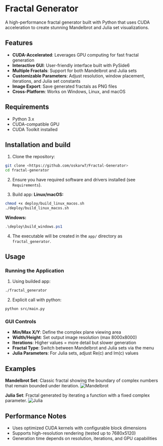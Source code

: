 # Fractal Generator

A high-performance fractal generator built with Python that uses CUDA acceleration to create stunning Mandelbrot and Julia set visualizations.

## Features

- **CUDA-Accelerated**: Leverages GPU computing for fast fractal generation
- **Interactive GUI**: User-friendly interface built with PySide6
- **Multiple Fractals**: Support for both Mandelbrot and Julia sets
- **Customizable Parameters**: Adjust resolution, window placement, iterations, and Julia set constants
- **Image Export**: Save generated fractals as PNG files
- **Cross-Platform**: Works on Windows, Linux, and macOS

## Requirements

- Python 3.x
- CUDA-compatible GPU
- CUDA Toolkit installed

## Installation and build

1. Clone the repository:
```bash
git clone <https://github.com/oskarw7/Fractal-Generator>
cd fractal-generator
```

2. Ensure you have required software and drivers installed (see `Requirements`).

3. Build app:
**Linux/macOS:**
```bash
chmod +x deploy/build_linux_macos.sh
./deploy/build_linux_macos.sh
```

**Windows:**
```powershell
.\deploy\build_windows.ps1
```

4. The executable will be created in the `app/` directory as `fractal_generator`.

## Usage

### Running the Application

1. Using builded app:
```bash
./fractal_generator
```
 
2. Explicit call with python:
```bash
python src/main.py
```

### GUI Controls

- **Min/Max X/Y**: Define the complex plane viewing area
- **Width/Height**: Set output image resolution (max 8000x8000)
- **Iterations**: Higher values = more detail but slower generation
- **Fractal Type**: Switch between Mandelbrot and Julia sets via the menu
- **Julia Parameters**: For Julia sets, adjust Re(c) and Im(c) values

## Examples

**Mandelbrot Set**: Classic fractal showing the boundary of complex numbers that remain bounded under iteration.
![Mandelbrot](assets/mandelbrot_16:02:45_28.07.2025.png)

**Julia Set**: Fractal generated by iterating a function with a fixed complex parameter.
![Julia](assets/julia_16:15:38_28.07.2025.png)

## Performance Notes

- Uses optimized CUDA kernels with configurable block dimensions
- Supports high-resolution rendering (tested up to 7680x5120)
- Generation time depends on resolution, iterations, and GPU capabilities
